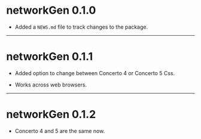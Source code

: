 # networkGen 0.1.0

* Added a `NEWS.md` file to track changes to the package.

---
# networkGen 0.1.1

* Added option to change between Concerto 4 or Concerto 5 Css. 

* Works across web browsers. 

---
# networkGen 0.1.2

* Concerto 4 and 5 are the same now. 


